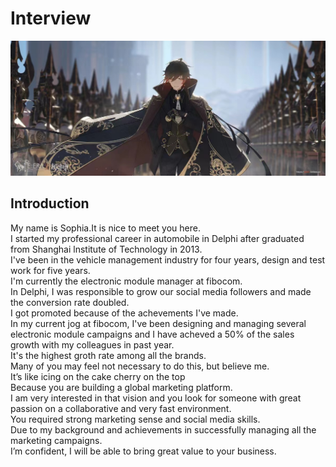 # Interview

![1](/img/9751679212111_.pic.jpg)

## Introduction

My name is Sophia.It is nice to meet you here.  
I started my professional career in automobile in Delphi after graduated from Shanghai lnstitute of Technology in 2013.  
I've been in the vehicle management industry for four years, design and test work for five years.  
I'm currently the electronic module manager at fibocom.  
In Delphi, I was responsible to grow our social media followers and made the conversion rate doubled.  
I got promoted because of the achevements I've made.  
In my current jog at fibocom, I've been designing and managing several electronic module campaigns and I have acheved a 50% of the sales growth with my colleagues in past year.  
It's the highest groth rate among all the brands.  
Many of you may feel not necessary to do this,  but believe me.  
It’s like icing on the cake cherry on the top  
Because you are building a global marketing platform.  
I am very interested in that vision and you look for someone with great passion on a collaborative and very fast environment.  
You required strong marketing sense and social media skills.  
Due to my background and achievements in successfully managing all the marketing campaigns.  
I’m confident, I will be able to bring great value to your business.  

